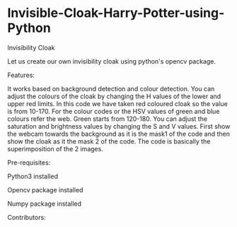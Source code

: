 # Invisible-Cloak-Harry-Potter-using-Python

Invisibility Cloak

Let us create our own invisibility cloak using python's opencv package.

Features:

It works based on background detection and colour detection.
You can adjust the colours of the cloak by changing the H values of the lower and upper red limits. In this code we have taken red coloured cloak so the value is from 10-170.
For the colour codes or the HSV values of green and blue colours refer the web. Green starts from 120-180.
You can adjust the saturation and brightness values by changing the S and V values.
First show the webcam towards the background as it is the mask1 of the code and then show the cloak as it the mask 2 of the code.
The code is basically the superimposition of the 2 images.

Pre-requisites:

Python3 installed

Opencv package installed

Numpy package installed

Contributors:
